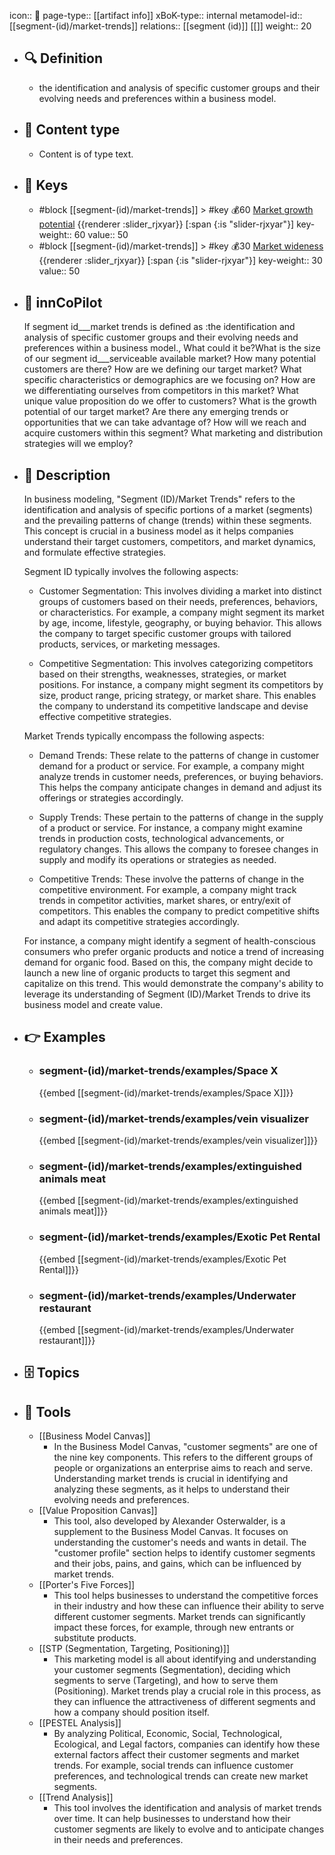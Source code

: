 icon:: 🧿
page-type:: [[artifact info]]
xBoK-type:: internal
metamodel-id:: [[segment-(id)/market-trends]]
relations:: [[segment (id)]] [[]]
weight:: 20

- ## 🔍 Definition
  - the identification and analysis of specific customer groups and their evolving needs and preferences within a business model.
- ## 📰 Content type 
  - Content is of type text.
  
- ## 🔑 Keys
  - #block [[segment-(id)/market-trends]] > #key 💰60 [Market growth potential](https://go.plastilinn.com/#/page/segment-%28id%29%2Fmarket-trends%2FMarket%20growth%20potential) {{renderer :slider_rjxyar}} [:span {:is "slider-rjxyar"}] 
    key-weight:: 60
    value:: 50
  - #block [[segment-(id)/market-trends]] > #key 💰30 [Market wideness](https://go.plastilinn.com/#/page/segment-%28id%29%2Fmarket-trends%2FMarket%20wideness) {{renderer :slider_rjxyar}} [:span {:is "slider-rjxyar"}] 
    key-weight:: 30
    value:: 50
- ## 🤖 innCoPilot
  If segment id___market trends is defined as :the identification and analysis of specific customer groups and their evolving needs and preferences within a business model., What could it be?What is the size of our segment id___serviceable available market? How many potential customers are there?
  How are we defining our target market? What specific characteristics or demographics are we focusing on?
  How are we differentiating ourselves from competitors in this market? What unique value proposition do we offer to customers?
  What is the growth potential of our target market? Are there any emerging trends or opportunities that we can take advantage of?
  How will we reach and acquire customers within this segment? What marketing and distribution strategies will we employ?
- ## 📖 Description
  In business modeling, "Segment (ID)/Market Trends" refers to the identification and analysis of specific portions of a market (segments) and the prevailing patterns of change (trends) within these segments. This concept is crucial in a business model as it helps companies understand their target customers, competitors, and market dynamics, and formulate effective strategies.
  
  Segment ID typically involves the following aspects:
  
  - Customer Segmentation: This involves dividing a market into distinct groups of customers based on their needs, preferences, behaviors, or characteristics. For example, a company might segment its market by age, income, lifestyle, geography, or buying behavior. This allows the company to target specific customer groups with tailored products, services, or marketing messages.
  
  - Competitive Segmentation: This involves categorizing competitors based on their strengths, weaknesses, strategies, or market positions. For instance, a company might segment its competitors by size, product range, pricing strategy, or market share. This enables the company to understand its competitive landscape and devise effective competitive strategies.
  
  Market Trends typically encompass the following aspects:
  
  - Demand Trends: These relate to the patterns of change in customer demand for a product or service. For example, a company might analyze trends in customer needs, preferences, or buying behaviors. This helps the company anticipate changes in demand and adjust its offerings or strategies accordingly.
  
  - Supply Trends: These pertain to the patterns of change in the supply of a product or service. For instance, a company might examine trends in production costs, technological advancements, or regulatory changes. This allows the company to foresee changes in supply and modify its operations or strategies as needed.
  
  - Competitive Trends: These involve the patterns of change in the competitive environment. For example, a company might track trends in competitor activities, market shares, or entry/exit of competitors. This enables the company to predict competitive shifts and adapt its competitive strategies accordingly.
  
  For instance, a company might identify a segment of health-conscious consumers who prefer organic products and notice a trend of increasing demand for organic food. Based on this, the company might decide to launch a new line of organic products to target this segment and capitalize on this trend. This would demonstrate the company's ability to leverage its understanding of Segment (ID)/Market Trends to drive its business model and create value.
- ## 👉 Examples
  - ### segment-(id)/market-trends/examples/Space X
    {{embed [[segment-(id)/market-trends/examples/Space X]]}}
  - ### segment-(id)/market-trends/examples/vein visualizer
    {{embed [[segment-(id)/market-trends/examples/vein visualizer]]}}
  - ### segment-(id)/market-trends/examples/extinguished animals meat
    {{embed [[segment-(id)/market-trends/examples/extinguished animals meat]]}}
  - ### segment-(id)/market-trends/examples/Exotic Pet Rental
    {{embed [[segment-(id)/market-trends/examples/Exotic Pet Rental]]}}
  - ### segment-(id)/market-trends/examples/Underwater restaurant
    {{embed [[segment-(id)/market-trends/examples/Underwater restaurant]]}}
  
- ## 🗄️ Topics
  
- ## 🧰 Tools
  - [[Business Model Canvas]]
    - In the Business Model Canvas, "customer segments" are one of the nine key components. This refers to the different groups of people or organizations an enterprise aims to reach and serve. Understanding market trends is crucial in identifying and analyzing these segments, as it helps to understand their evolving needs and preferences.
  - [[Value Proposition Canvas]]
    - This tool, also developed by Alexander Osterwalder, is a supplement to the Business Model Canvas. It focuses on understanding the customer's needs and wants in detail. The "customer profile" section helps to identify customer segments and their jobs, pains, and gains, which can be influenced by market trends.
  - [[Porter's Five Forces]]
    - This tool helps businesses to understand the competitive forces in their industry and how these can influence their ability to serve different customer segments. Market trends can significantly impact these forces, for example, through new entrants or substitute products.
  - [[STP (Segmentation, Targeting, Positioning)]]
    - This marketing model is all about identifying and understanding your customer segments (Segmentation), deciding which segments to serve (Targeting), and how to serve them (Positioning). Market trends play a crucial role in this process, as they can influence the attractiveness of different segments and how a company should position itself.
  - [[PESTEL Analysis]]
    - By analyzing Political, Economic, Social, Technological, Ecological, and Legal factors, companies can identify how these external factors affect their customer segments and market trends. For example, social trends can influence customer preferences, and technological trends can create new market segments.
  - [[Trend Analysis]]
    - This tool involves the identification and analysis of market trends over time. It can help businesses to understand how their customer segments are likely to evolve and to anticipate changes in their needs and preferences.
